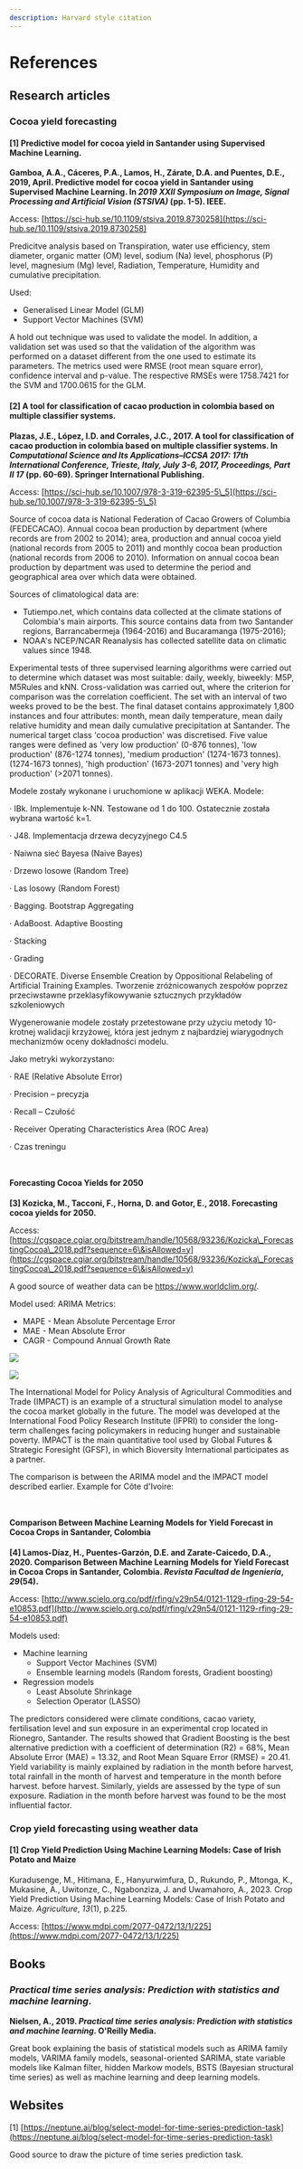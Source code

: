 ```yaml
---
description: Harvard style citation
---
```


# References

## Research articles

### Cocoa yield forecasting

#### **\[1] Predictive model for cocoa yield in Santander using Supervised Machine Learning.**

**Gamboa, A.A., Cáceres, P.A., Lamos, H., Zárate, D.A. and Puentes, D.E., 2019, April. Predictive model for cocoa yield in Santander using Supervised Machine Learning. In **_**2019 XXII Symposium on Image, Signal Processing and Artificial Vision (STSIVA)**_** (pp. 1-5). IEEE.**

Access: [https://sci-hub.se/10.1109/stsiva.2019.8730258](https://sci-hub.se/10.1109/stsiva.2019.8730258)

Predicitve analysis based on Transpiration, water use efficiency, stem diameter, organic matter (OM) level, sodium (Na) level, phosphorus (P) level, magnesium (Mg) level, Radiation, Temperature, Humidity and cumulative precipitation.

Used:

* Generalised Linear Model (GLM)
* Support Vector Machines (SVM)

A hold out technique was used to validate the model. In addition, a validation set was used so that the validation of the algorithm was performed on a dataset different from the one used to estimate its parameters. The metrics used were RMSE (root mean square error), confidence interval and p-value. The respective RMSEs were 1758.7421 for the SVM and 1700.0615 for the GLM.

#### **\[2] A tool for classification of cacao production in colombia based on multiple classifier systems.**

**Plazas, J.E., López, I.D. and Corrales, J.C., 2017. A tool for classification of cacao production in colombia based on multiple classifier systems. In **_**Computational Science and Its Applications–ICCSA 2017: 17th International Conference, Trieste, Italy, July 3-6, 2017, Proceedings, Part II 17**_** (pp. 60-69). Springer International Publishing.**

Access: [https://sci-hub.se/10.1007/978-3-319-62395-5\_5](https://sci-hub.se/10.1007/978-3-319-62395-5\_5)

Source of cocoa data is National Federation of Cacao Growers of Columbia (FEDECACAO). Annual cocoa bean production by department (where records are from 2002 to 2014); area, production and annual cocoa yield (national records from 2005 to 2011) and monthly cocoa bean production (national records from 2006 to 2010). Information on annual cocoa bean production by department was used to determine the period and geographical area over which data were obtained.

Sources of climatological data are:

* Tutiempo.net, which contains data collected at the climate stations of Colombia's main airports. This source contains data from two Santander regions, Barrancabermeja (1964-2016) and Bucaramanga (1975-2016);
* NOAA's NCEP/NCAR Reanalysis has collected satellite data on climatic values since 1948.

Experimental tests of three supervised learning algorithms were carried out to determine which dataset was most suitable: daily, weekly, biweekly: M5P, M5Rules and kNN. Cross-validation was carried out, where the criterion for comparison was the correlation coefficient. The set with an interval of two weeks proved to be the best. The final dataset contains approximately 1,800 instances and four attributes: month, mean daily temperature, mean daily relative humidity and mean daily cumulative precipitation at Santander. The numerical target class 'cocoa production' was discretised. Five value ranges were defined as 'very low production' (0-876 tonnes), 'low production' (876-1274 tonnes), 'medium production' (1274-1673 tonnes). (1274-1673 tonnes), 'high production' (1673-2071 tonnes) and 'very high production' (>2071 tonnes).

Modele zostały wykonane i uruchomione w aplikacji WEKA. Modele:

·        IBk. Implementuje k-NN. Testowane od 1 do 100. Ostatecznie została wybrana wartość k=1.

·        J48. Implementacja drzewa decyzyjnego C4.5

·        Naiwna sieć Bayesa (Naive Bayes)

·        Drzewo losowe (Random Tree)

·        Las losowy (Random Forest)

·        Bagging. Bootstrap Aggregating

·        AdaBoost. Adaptive Boosting

·        Stacking

·        Grading

·        DECORATE. Diverse Ensemble Creation by Oppositional Relabeling of Artificial Training Examples. Tworzenie zróżnicowanych zespołów poprzez przeciwstawne przeklasyfikowywanie sztucznych przykładów szkoleniowych

Wygenerowanie modele zostały przetestowane przy użyciu metody 10-krotnej walidacji krzyżowej, która jest jednym z najbardziej wiarygodnych mechanizmów oceny dokładności modelu.

Jako metryki wykorzystano:

·        RAE (Relative Absolute Error)

·        Precision – precyzja

·        Recall – Czułość

·        Receiver Operating Characteristics Area (ROC Area)

·        Czas treningu

<figure><img src=".gitbook/assets/image.png" alt=""><figcaption></figcaption></figure>

<figure><img src=".gitbook/assets/image (1).png" alt=""><figcaption></figcaption></figure>

#### Forecasting Cocoa Yields for 2050

**\[3] Kozicka, M., Tacconi, F., Horna, D. and Gotor, E., 2018. Forecasting cocoa yields for 2050.**

Access: [https://cgspace.cgiar.org/bitstream/handle/10568/93236/Kozicka\_ForecastingCocoa\_2018.pdf?sequence=6\&isAllowed=y](https://cgspace.cgiar.org/bitstream/handle/10568/93236/Kozicka\_ForecastingCocoa\_2018.pdf?sequence=6\&isAllowed=y)

A good source of weather data can be https://www.worldclim.org/.

Model used: ARIMA Metrics:

* MAPE - Mean Absolute Percentage Error
* MAE - Mean Absolute Error
* CAGR - Compound Annual Growth Rate

![](<.gitbook/assets/image (5).png>)

![](<.gitbook/assets/image (4).png>)

The International Model for Policy Analysis of Agricultural Commodities and Trade (IMPACT) is an example of a structural simulation model to analyse the cocoa market globally in the future. The model was developed at the International Food Policy Research Institute (IFPRI) to consider the long-term challenges facing policymakers in reducing hunger and sustainable poverty. IMPACT is the main quantitative tool used by Global Futures & Strategic Foresight (GFSF), in which Bioversity International participates as a partner.

The comparison is between the ARIMA model and the IMPACT model described earlier. Example for Côte d'Ivoire:

<figure><img src=".gitbook/assets/image (2).png" alt=""><figcaption></figcaption></figure>

<figure><img src=".gitbook/assets/image (3).png" alt=""><figcaption></figcaption></figure>

#### Comparison Between Machine Learning Models for Yield Forecast in Cocoa Crops in Santander, Colombia

**\[4] Lamos-Díaz, H., Puentes-Garzón, D.E. and Zarate-Caicedo, D.A., 2020. Comparison Between Machine Learning Models for Yield Forecast in Cocoa Crops in Santander, Colombia. **_**Revista Facultad de Ingeniería**_**, **_**29**_**(54).**

Access: [http://www.scielo.org.co/pdf/rfing/v29n54/0121-1129-rfing-29-54-e10853.pdf](http://www.scielo.org.co/pdf/rfing/v29n54/0121-1129-rfing-29-54-e10853.pdf)

Models used:

* Machine learning
  * Support Vector Machines (SVM)
  * Ensemble learning models (Random forests, Gradient boosting)
* Regression models
  * Least Absolute Shrinkage
  * Selection Operator (LASSO)&#x20;

The predictors considered were climate conditions, cacao variety, fertilisation level and sun exposure in an experimental crop located in Rionegro, Santander. The results showed that Gradient Boosting is the best alternative prediction with a coefficient of determination (R2) = 68%, Mean Absolute Error (MAE) = 13.32, and Root Mean Square Error (RMSE) = 20.41. Yield variability is mainly explained by radiation in the month before harvest, total rainfall in the month of harvest and temperature in the month before harvest. before harvest. Similarly, yields are assessed by the type of sun exposure. Radiation in the month before harvest was found to be the most influential factor.

### Crop yield forecasting using weather data

#### \[1] Crop Yield Prediction Using Machine Learning Models: Case of Irish Potato and Maize

Kuradusenge, M., Hitimana, E., Hanyurwimfura, D., Rukundo, P., Mtonga, K., Mukasine, A., Uwitonze, C., Ngabonziza, J. and Uwamahoro, A., 2023. Crop Yield Prediction Using Machine Learning Models: Case of Irish Potato and Maize. _Agriculture_, _13_(1), p.225.

Access: [https://www.mdpi.com/2077-0472/13/1/225](https://www.mdpi.com/2077-0472/13/1/225)

## Books

### _Practical time series analysis: Prediction with statistics and machine learning_.

**Nielsen, A., 2019. **_**Practical time series analysis: Prediction with statistics and machine learning**_**. O'Reilly Media.**

Great book explaining the basis of statistical models such as ARIMA family models, VARIMA family models, seasonal-oriented SARIMA, state variable models like Kalman filter, hidden Markow models, BSTS (Bayesian structural time series) as well as machine learning and deep learning models.

## Websites

\[1] [https://neptune.ai/blog/select-model-for-time-series-prediction-task](https://neptune.ai/blog/select-model-for-time-series-prediction-task)

Good source to draw the picture of time series prediction task.

